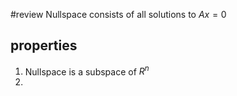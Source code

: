 #review 
Nullspace consists of all solutions to $Ax = 0$

## properties

1. Nullspace is a subspace of $R^n$
2. ‍
